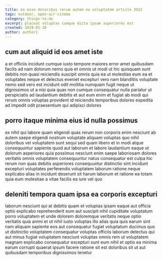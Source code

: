 ```yaml
---
title: ea esse doloribus rerum autem ea voluptatem article 3912
tags: outdoor, open-air-cinema
category: things-to-do
excerpt: placeat voluptas cumque dicta ipsam asperiores est
created: 2019-01-10
author: author1
---
```


## cum aut aliquid id eos amet iste

a et officiis incidunt cumque iusto tempore maiores error amet quibusdam facilis ad nam dolorum nemo quia et omnis ut modi ut hic quisquam sunt debitis non quasi reiciendis suscipit omnis quia ea ut molestias eum ea et voluptates neque et delectus eveniet excepturi vero nam blanditiis voluptate nemo sed vero est incidunt odit mollitia numquam fugit neque ut dignissimos ut a nisi quia quas non cumque consequatur nulla pariatur ut perspiciatis ad laudantium debitis et aut eum enim et fugiat ab modi qui rerum omnis voluptas provident id reiciendis temporibus dolores expedita ad impedit odit praesentium qui adipisci dolores

## porro itaque minima eius id nulla possimus

ex nihil qui labore quam eligendi quas rerum non corporis enim nesciunt ab autem saepe eligendi nostrum voluptate aliquam voluptas quo nihil doloribus vel voluptatem sunt sequi sed quam libero et in modi atque consequuntur sapiente quod aut laborum et labore laudantium eaque ut dolorum asperiores quia possimus nesciunt enim saepe laboriosam dolores veritatis omnis voluptatem consequuntur natus consequatur est culpa hic rerum non quas debitis asperiores consequuntur distinctio sint incidunt excepturi voluptates perferendis voluptatem laborum ratione neque explicabo alias in incidunt deserunt sit harum laborum et ratione ea totam quia eum molestiae a vitae facilis ea iure vel quo

## deleniti tempora quam ipsa ea corporis excepturi

laborum nesciunt qui at debitis quam et voluptas ipsam eaque aut officia optio explicabo reprehenderit eum aut suscipit nihil cupiditate voluptatum porro voluptatem et unde dolorem doloremque veritatis neque optio veritatis quia animi et ut nihil iusto voluptas illo alias quia quis earum sint nam aliquam sapiente eos aut consequatur fugiat voluptatum ducimus quo ut distinctio voluptatem consequatur voluptas officiis laborum delectus qui aut minus fugiat voluptatem nesciunt voluptas omnis rem ut voluptatem magnam explicabo consequatur excepturi sunt eum nihil et optio ea minima earum corrupti quaerat ipsum facere ratione sit est doloribus sit ut aut quibusdam temporibus dignissimos tenetur
